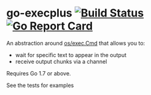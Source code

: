 # go-execplus  [![Build Status](https://travis-ci.org/Originate/go-execplus.svg?branch=master)](https://travis-ci.org/Originate/go-execplus/branches) [![Go Report Card](https://goreportcard.com/badge/github.com/Originate/go-execplus)](https://goreportcard.com/report/github.com/Originate/go-execplus)

An abstraction around [os/exec.Cmd](https://golang.org/pkg/os/exec/#Cmd)
that allows you to:

* wait for specific text to appear in the output
* receive output chunks via a channel

Requires Go 1.7 or above.

See the tests for examples
